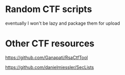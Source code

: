 # Random CTF scripts
eventually I won't be lazy and package them for upload

# Other CTF resources

https://github.com/Ganapati/RsaCtfTool

https://github.com/danielmiessler/SecLists

